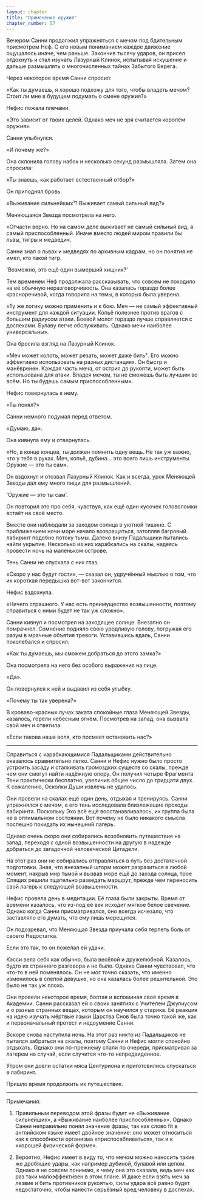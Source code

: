 ```yaml
---
layout: chapter
title: "Применение оружия"
chapter_number: 57
---
```


Вечером Санни продолжил упражняться с мечом под бдительным присмотром Неф. С его новым пониманием каждое движение ощущалось иначе, чем раньше. Закончив тысячу ударов, он присел отдохнуть и стал изучать Лазурный Клинок, испытывая искушение и дальше размышлять о многочисленных тайнах Забытого Берега.

Через некоторое время Санни спросил:

«Как ты думаешь, я хорошо подхожу для того, чтобы владеть мечом? Стоит ли мне в будущем подумать о смене оружия?»

Нефис пожала плечами.

«Это зависит от твоих целей. Однако меч не зря считается королём оружия».

Санни улыбнулся.

«И почему же?»

Она склонила голову набок и несколько секунд размышляла. Затем она спросила:

«Ты знаешь, как работает естественный отбор?»

Он приподнял бровь.

«Выживание сильнейших¹? Выживает самый сильный вид?»

Меняющаяся Звезда посмотрела на него.

«Отчасти верно. Но на самом деле выживает не самый сильный вид, а самый приспособленный. Иначе вместо людей миром правили бы львы, тигры и медведи».

Санни знал о львах и медведях по архивным кадрам, но он понятия не имел, кто такой тигр.

'Возможно, это ещё один вымерший хищник?'

Тем временем Неф продолжала рассказывать, что совсем не походило на её обычную неразговорчивость. Она казалась гораздо более красноречивой, когда говорила на темы, в которых была уверена.

«Ту же логику можно применить и к бою. Меч — не самый эффективный инструмент для каждой ситуации. Копьё полезнее против врагов с большим радиусом атаки. Боевой молот гораздо лучше справляется с доспехами. Булаву легче обслуживать. Однако мечи наиболее универсальны».

Она бросила взгляд на Лазурный Клинок.

«Меч может колоть, может резать, может даже бить². Его можно эффективно использовать на разных дистанциях. Он быстр и манёвренен. Каждая часть меча, от острия до рукояти, может быть использована для атаки. Владея мечом, ты не сможешь быть лучшим во всём. Но ты будешь самым приспособленным».

Нефис повернулась к нему.

«Ты понял?»

Санни немного подумал перед ответом.

«Думаю, да».

Она кивнула ему и отвернулась.

«Но, в конце концов, ты должен помнить одну вещь. Не так уж важно, что у тебя в руках. Меч, копьё, дубина... это всего лишь инструменты. Оружие — это ты сам».

Он вздохнул и отозвал Лазурный Клинок. Как и всегда, урок Меняющей Звезды дал ему много пищи для размышлений.

'Оружие — это ты сам'.

Он повторил это про себя, чувствуя, как ещё один кусочек головоломки встаёт на своё место.

Вместе они наблюдали за заходом солнца в уютной тишине. С приближением ночи море начало возвращаться, затопляя багровый лабиринт подобно потоку тьмы. Далеко внизу Падальщики пытались найти укрытие. Несколько из них карабкались на скалы, надеясь провести ночь на маленьком острове.

Тень Санни не спускала с них глаз.

«Скоро у нас будут гости», — сказал он, удручённый мыслью о том, что их короткая передышка вот-вот закончится.

Нефис вздохнула.

«Ничего страшного. У нас есть преимущество возвышенности, поэтому справиться с ними будет не так уж сложно».

Санни кивнул и посмотрел на заходящее солнце. Внезапно он помрачнел. Сомнение подняло свою уродливую голову, погружая его разум в мрачные объятия тревоги. Уставившись вдаль, Санни поколебался и спросил:

«Как ты думаешь, мы сможем добраться до этого замка?»

Она посмотрела на него без особого выражения на лице.

«Да».

Он повернулся к ней и выдавил из себя улыбку.

«Почему ты так уверена?»

В кроваво-красных лучах заката спокойные глаза Меняющей Звезды, казалось, горели небесным огнём. Посмотрев на запад, она вызвала свой меч и ответила:

«Если такова наша воля, кто посмеет остановить нас?»

***

Справиться с карабкающимися Падальщиками действительно оказалось сравнительно легко. Санни и Нефис нужно было просто устроить засаду и сталкивать громоздких существ со скалы, прежде чем они смогут найти надёжную опору. Он получил четыре Фрагмента Тени практически бесплатно, увеличив общее число до тридцати двух. К сожалению, Осколки Души извлечь не удалось.

Они провели на скалах ещё один день, отдыхая и тренируясь. Санни упражнялся с мечом, а его тень исследовала близлежащие проходы лабиринта. Поскольку Эхо всё ещё восстанавливалось, их группа была не в оптимальном состоянии. Вот почему не было никакого смысла поспешно покидать их нынешний лагерь.

Однако очень скоро они собирались возобновить путешествие на запад, переходя с одной возвышенности на другую в надежде добраться до загадочной человеческой Цитадели.

На этот раз они не собирались отправляться в путь без достаточной подготовки. Зная, что внезапный шторм может разразиться в любой момент, накрыв мир тьмой и вызвав море ещё до захода солнца, трое Спящих решили тщательно разведать маршрут, прежде чем переносить свой лагерь к следующей возвышенности.

Нефис провела день в медитации. Её глаза были закрыты. Время от времени казалось, что из-под её век исходит мягкое белое свечение. Однако когда Санни присматривался, оно всегда исчезало, что заставляло его думать, что ему лишь мерещится.

Он подозревал, что Меняющая Звезда приучала себя терпеть боль от своего Недостатка.

Если это так, то он пожелал ей удачи.

Кэсси вела себя как обычно, была весёлой и дружелюбной. Казалось, будто их странного разговора и не было. Однако Санни чувствовал, что что-то в ней поменялось. Он не мог точно сказать, что именно изменилось в слепой девушке, но она казалась более решительной. Это было не так уж плохо.

Они провели некоторое время, болтая и вспоминая своё время в Академии. Санни рассказал ей о своих занятиях с Учителем Джулиусом и о разных странных вещах, которым он научился у старика. Её реакция на идею изучать мёртвые языки Царства Снов была точно такой же, как и первоначальный протест и недоумение Санни.

Вскоре снова наступила ночь. На этот раз никто из Падальщиков не пытался забраться на скалы, поэтому Санни и Нефис могли спокойно отдыхать. Однако они по-прежнему спали по очереди, присматривая за лагерем на случай, если случится что-то непредвиденное.

Утром они доели остатки мяса Центуриона и приготовились спускаться в лабиринт.

Пришло время продолжить их путешествие.

***

Примечания:

1. Правильным переводом этой фразы будет не «Выживание сильнейших», а «Выживание наиболее приспособленных». Однако Санни неправильно понял значение фразы, так как слово fit в английском языке имеет двойное значение: оно может относиться как к способности организма «приспосабливаться», так и к «хорошей физической форме».

2. Вероятно, Нефис имеет в виду то, что мечом можно наносить такие же дробящие удары, как например дубиной, булавой или цепом. Однако я не совсем понимаю, к чему она это сказала, ведь меч как раз таки малоэффективен в этом плане. И даже если взять меч за лезвие и бить противников рукоятью, силы удара всё равно будет недостаточно, чтобы нанести серьёзный вред человеку в доспехах.